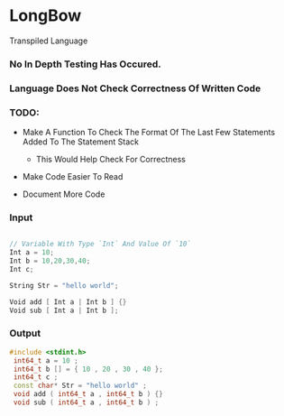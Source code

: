 # LongBow
Transpiled Language

### No In Depth Testing Has Occured.
### Language Does Not Check Correctness Of Written Code

### TODO:
- Make A Function To Check The Format Of The Last Few Statements Added To The Statement Stack
  - This Would Help Check For Correctness
  
- Make Code Easier To Read
- Document More Code

### Input
```C

// Variable With Type `Int` And Value Of `10`
Int a = 10;
Int b = 10,20,30,40;
Int c;

String Str = "hello world";

Void add [ Int a | Int b ] {}
Void sub [ Int a | Int b ];

```
### Output
```C++
#include <stdint.h>
 int64_t a = 10 ;
 int64_t b [] = { 10 , 20 , 30 , 40 };
 int64_t c ;
 const char* Str = "hello world" ;
 void add ( int64_t a , int64_t b ) {}
 void sub ( int64_t a , int64_t b ) ;
 
```

